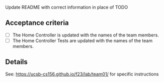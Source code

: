 Update README with correct information in place of TODO

## Acceptance criteria

- [ ] The Home Controller is updated with the names of the team members.
- [ ] The Home Controller Tests are updated with the names of the team members.

## Details

See: <https://ucsb-cs156.github.io/f23/lab/team01/> for specific instructions